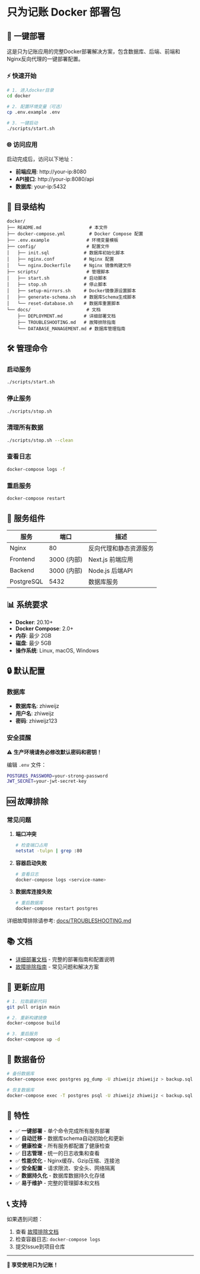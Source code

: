 # 只为记账 Docker 部署包

## 🚀 一键部署

这是只为记账应用的完整Docker部署解决方案，包含数据库、后端、前端和Nginx反向代理的一键部署配置。

### ⚡ 快速开始

```bash
# 1. 进入docker目录
cd docker

# 2. 配置环境变量（可选）
cp .env.example .env

# 3. 一键启动
./scripts/start.sh
```

### 🌐 访问应用

启动完成后，访问以下地址：

- **前端应用**: http://your-ip:8080
- **API接口**: http://your-ip:8080/api
- **数据库**: your-ip:5432

## 📁 目录结构

```
docker/
├── README.md                  # 本文件
├── docker-compose.yml         # Docker Compose 配置
├── .env.example              # 环境变量模板
├── config/                   # 配置文件
│   ├── init.sql             # 数据库初始化脚本
│   ├── nginx.conf           # Nginx 配置
│   └── nginx.Dockerfile     # Nginx 镜像构建文件
├── scripts/                  # 管理脚本
│   ├── start.sh             # 启动脚本
│   ├── stop.sh              # 停止脚本
│   ├── setup-mirrors.sh     # Docker镜像源设置脚本
│   ├── generate-schema.sh   # 数据库Schema生成脚本
│   └── reset-database.sh    # 数据库重置脚本
└── docs/                     # 文档
    ├── DEPLOYMENT.md        # 详细部署文档
    ├── TROUBLESHOOTING.md   # 故障排除指南
    └── DATABASE_MANAGEMENT.md # 数据库管理指南
```

## 🛠️ 管理命令

### 启动服务
```bash
./scripts/start.sh
```

### 停止服务
```bash
./scripts/stop.sh
```

### 清理所有数据
```bash
./scripts/stop.sh --clean
```

### 查看日志
```bash
docker-compose logs -f
```

### 重启服务
```bash
docker-compose restart
```

## 🔧 服务组件

| 服务 | 端口 | 描述 |
|------|------|------|
| Nginx | 80 | 反向代理和静态资源服务 |
| Frontend | 3000 (内部) | Next.js 前端应用 |
| Backend | 3000 (内部) | Node.js 后端API |
| PostgreSQL | 5432 | 数据库服务 |

## 📊 系统要求

- **Docker**: 20.10+
- **Docker Compose**: 2.0+
- **内存**: 最少 2GB
- **磁盘**: 最少 5GB
- **操作系统**: Linux, macOS, Windows

## 🔒 默认配置

### 数据库
- **数据库名**: zhiweijz
- **用户名**: zhiweijz
- **密码**: zhiweijz123

### 安全提醒
⚠️ **生产环境请务必修改默认密码和密钥！**

编辑 `.env` 文件：
```bash
POSTGRES_PASSWORD=your-strong-password
JWT_SECRET=your-jwt-secret-key
```

## 🆘 故障排除

### 常见问题

1. **端口冲突**
   ```bash
   # 检查端口占用
   netstat -tulpn | grep :80
   ```

2. **容器启动失败**
   ```bash
   # 查看日志
   docker-compose logs <service-name>
   ```

3. **数据库连接失败**
   ```bash
   # 重启数据库
   docker-compose restart postgres
   ```

详细故障排除请参考: [docs/TROUBLESHOOTING.md](docs/TROUBLESHOOTING.md)

## 📚 文档

- [详细部署文档](docs/DEPLOYMENT.md) - 完整的部署指南和配置说明
- [故障排除指南](docs/TROUBLESHOOTING.md) - 常见问题和解决方案

## 🔄 更新应用

```bash
# 1. 拉取最新代码
git pull origin main

# 2. 重新构建镜像
docker-compose build

# 3. 重启服务
docker-compose up -d
```

## 💾 数据备份

```bash
# 备份数据库
docker-compose exec postgres pg_dump -U zhiweijz zhiweijz > backup.sql

# 恢复数据库
docker-compose exec -T postgres psql -U zhiweijz zhiweijz < backup.sql
```

## 🌟 特性

- ✅ **一键部署** - 单个命令完成所有服务部署
- ✅ **自动迁移** - 数据库schema自动初始化和更新
- ✅ **健康检查** - 所有服务都配置了健康检查
- ✅ **日志管理** - 统一的日志收集和查看
- ✅ **性能优化** - Nginx缓存、Gzip压缩、连接池
- ✅ **安全配置** - 请求限流、安全头、网络隔离
- ✅ **数据持久化** - 数据库数据持久化存储
- ✅ **易于维护** - 完整的管理脚本和文档

## 📞 支持

如果遇到问题：

1. 查看 [故障排除文档](docs/TROUBLESHOOTING.md)
2. 检查容器日志: `docker-compose logs`
3. 提交Issue到项目仓库

---

**🎉 享受使用只为记账！**
